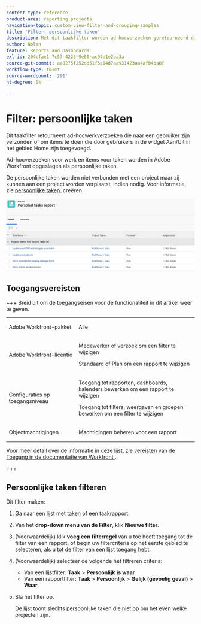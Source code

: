 ```yaml
---
content-type: reference
product-area: reporting;projects
navigation-topic: custom-view-filter-and-grouping-samples
title: 'Filter: persoonlijke taken'
description: Met dit taakfilter worden ad-hocverzoeken geretourneerd die naar een gebruiker zijn verzonden, of naar-do items die door gebruikers in hun thuisgebied zijn toegevoegd. De persoonlijke taken worden niet verbonden met een project maar zij kunnen aan een project worden verplaatst, indien nodig.
author: Nolan
feature: Reports and Dashboards
exl-id: 204cfae1-7c57-4223-9e00-ac94e1e2ba3a
source-git-commit: aa8275f252dd51f5a14d7aa931423aa4afb4ba8f
workflow-type: tm+mt
source-wordcount: '291'
ht-degree: 0%

---
```


# Filter: persoonlijke taken

<!--Audited: 10/2024-->

Dit taakfilter retourneert ad-hocwerkverzoeken die naar een gebruiker zijn verzonden of om items te doen die door gebruikers in de widget Aan/Uit in het gebied Home zijn toegevoegd.

Ad-hocverzoeken voor werk en items voor taken worden in Adobe Workfront opgeslagen als persoonlijke taken.

De persoonlijke taken worden niet verbonden met een project maar zij kunnen aan een project worden verplaatst, indien nodig. Voor informatie, zie [&#x200B; persoonlijke taken &#x200B;](/help/quicksilver/workfront-basics/updating-work-items-and-viewing-updates/create-personal-tasks.md) creëren.

![&#x200B; Persoonlijke takenrapport &#x200B;](assets/personal-tasks-report.png)

## Toegangsvereisten

+++ Breid uit om de toegangseisen voor de functionaliteit in dit artikel weer te geven. 

<table style="table-layout:auto"> 
 <col> 
 <col> 
 <tbody> 
  <tr> 
   <td role="rowheader">Adobe Workfront-pakket</td> 
   <td> <p>Alle</p> </td> 
  </tr> 
  <tr> 
   <td role="rowheader">Adobe Workfront-licentie</td> 
   <td> 
   <p>Medewerker of verzoek om een filter te wijzigen </p>
   <p>Standaard of Plan om een rapport te wijzigen</p>
  </tr> 
  <tr> 
   <td role="rowheader">Configuraties op toegangsniveau</td> 
   <td> <p>Toegang tot rapporten, dashboards, kalenders bewerken om een rapport te wijzigen</p> <p>Toegang tot filters, weergaven en groepen bewerken om een filter te wijzigen</p> </td> 
  </tr> 
  <tr> 
   <td role="rowheader">Objectmachtigingen</td> 
   <td> <p>Machtigingen beheren voor een rapport</p>  </td> 
  </tr> 
 </tbody> 
</table>

Voor meer detail over de informatie in deze lijst, zie [&#x200B; vereisten van de Toegang in de documentatie van Workfront &#x200B;](/help/quicksilver/administration-and-setup/add-users/access-levels-and-object-permissions/access-level-requirements-in-documentation.md).

+++

## Persoonlijke taken filteren

Dit filter maken:

1. Ga naar een lijst met taken of een taakrapport.
1. Van het **drop-down menu van de Filter**, klik **Nieuwe filter**.
1. (Voorwaardelijk) klik **voeg een filterregel** van u toe heeft toegang tot de filter van een rapport, of begin uw filtercriteria op het eerste gebied te selecteren, als u tot de filter van een lijst toegang hebt.
1. (Voorwaardelijk) selecteer de volgende het filtreren criteria:

   * Van een lijstfilter: **Taak** > **Persoonlijk** **is waar**
   * Van een rapportfilter: **Taak** > **Persoonlijk** > **Gelijk (gevoelig geval)** > **Waar**.
1. Sla het filter op.

   De lijst toont slechts persoonlijke taken die niet op om het even welke projecten zijn.
